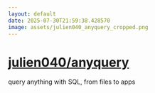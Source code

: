 ```yaml
---
layout: default
date: 2025-07-30T21:59:38.428570
image: assets/julien040_anyquery_cropped.png
---
```


# [julien040/anyquery](https://github.com/julien040/anyquery)

query anything with SQL, from files to apps
